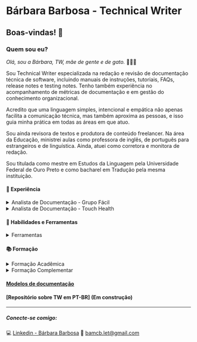 # Bárbara Barbosa - Technical Writer 
## Boas-vindas! 🤗

### **Quem sou eu?**

_Olá, sou a Bárbara, TW, mãe de gente e de gato._  👦😺💓  

Sou Technical Writer especializada na redação e revisão de documentação técnica de software, incluindo manuais de instruções, tutoriais, FAQs, release notes e testing notes. Tenho também experiência no acompanhamento de métricas de documentação e em gestão do conhecimento organizacional.

Acredito que uma linguagem simples, intencional e empática não apenas facilita a comunicação técnica, mas também aproxima as pessoas, e isso guia minha prática em todas as áreas em que atuo.

Sou ainda revisora de textos e produtora de conteúdo freelancer. Na área da Educação, ministrei aulas como professora de inglês, de português para estrangeiros e de linguística. Ainda, atuei como corretora e monitora de redação.

Sou titulada como mestre em Estudos da Linguagem pela Universidade Federal de Ouro Preto e como bacharel em Tradução pela mesma instituição.



#### 💼 **Experiência**
<details>
  <summary> Analista de Documentação - Grupo Fácil 
  </summary>
    
- Principais atividades: 

    1. Redação e revisão de conteúdos relativos à documentação técnica das soluções de software ofertadas pela empresa:
      Tutoriais - Manuais - FAQ - Testing Notes - Release Notes - Comunicados 
    &nbsp;
    1. Desenho e implantação de projeto e processo de documentação;
    1. Desenho dos layouts e do padrão de documentação utilizado;
    1. Levantamento do conteúdo disposto na base interna da organização;
    1. Realização de treinamentos relativos à documentação;
    1. Produção de conteúdo para apoiar o processo de onboarding;
    1. Participação nos ritos dos times de desenvolvimento e de testes.

- Competências:

  Gestão de conhecimentos - Edição - Gestão de tempo - Trabalho em equipe - Aprendizado contínuo - Pesquisa - Organização - Comunição eficaz - Redação técnica - Capacidade analítica - Capacidade de adaptação
----
</details>
<details>
  <summary> Analista de Documentação - Touch Health 
  </summary>
    
- Principais atividades: 

    1. Redação e revisão de conteúdos relativos à documentação técnica das soluções de software ofertadas pela empresa:
      Tutoriais - Manuais - FAQ - Testing Notes - Release Notes 
    &nbsp;
    1. Reestruturação de projeto voltado para o acompanhamento e divulgação das métricas relativas à Documentação.

- Resultados:

    Por meio do trabalho colaborativo, em parceria com as equipes de desenvolvimento e de testes, realizamos a atualização completa de manuais de produtos robustos, tais quais: VeDocs Elo, Premed e Motion RIS. 

    _Criamos mais de 150 novas páginas de documentação._

- Competências:

  Gestão de conhecimentos - Edição - Gestão de tempo - Trabalho em equipe - Aprendizado contínuo - Pesquisa - Organização - Redação técnica - Capacidade analítica - Capacidade de adaptação
----
</details>

#### 🧰 **Habilidades e Ferramentas**

<details>
  <summary> Ferramentas
  </summary>
  
  Confluence - JIRA - Trello - Kanbanize - HTML5 - Markdown - VsCode - MS Word - Google Sheets - Canva - Inglês

----
</details> 

#### 📚 **Formação** 

<details>
  <summary>Formação Acadêmica
  </summary>

   - **Bacharelado em Tradução** - Universidade Federal de Ouro Preto
   - **Mestrado em Estudos da Linguagem** - Universidade Federal de Ouro Preto
   - **Especialização em Análise e Desenvolvimento de Sistemas** - PUC-MG

        [Veja meu Lattes aqui!](http://lattes.cnpq.br/1611415425264109)
----
</details>
<details>
  <summary>Formação Complementar
  </summary>
  
  - **Back-End 1** - Programaria (Em andamento)
  - **Trilhando sua carreira em TW** - Mari Moreira
  - **Front-End 1** HTML, CSS, JS - Programaria 
  - **Lógica de Programação** - Eu programo
  - **Produtividade e Gestão do tempo** - Conquer 

----  
</details>

#### [**Modelos de documentação**](https://github.com/barbarabarbosa-tw/barbarabarbosa-tw/wiki)
#### [**Repositório sobre TW em PT-BR**] (Em construção) 

----
##### Conecte-se comigo:  
💻 [Linkedin - Bárbara Barbosa](https://www.linkedin.com/in/barbarabarbosa-tw/) 
📧 bamcb.let@gmail.com
